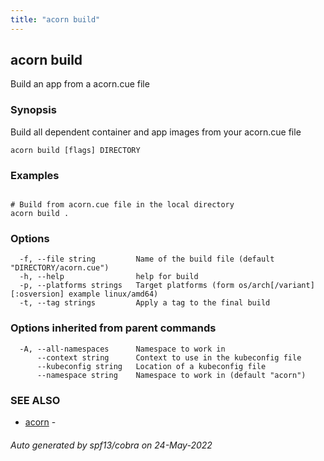 ```yaml
---
title: "acorn build"
---
```

## acorn build

Build an app from a acorn.cue file

### Synopsis

Build all dependent container and app images from your acorn.cue file

```
acorn build [flags] DIRECTORY
```

### Examples

```

# Build from acorn.cue file in the local directory
acorn build .
```

### Options

```
  -f, --file string         Name of the build file (default "DIRECTORY/acorn.cue")
  -h, --help                help for build
  -p, --platforms strings   Target platforms (form os/arch[/variant][:osversion] example linux/amd64)
  -t, --tag strings         Apply a tag to the final build
```

### Options inherited from parent commands

```
  -A, --all-namespaces      Namespace to work in
      --context string      Context to use in the kubeconfig file
      --kubeconfig string   Location of a kubeconfig file
      --namespace string    Namespace to work in (default "acorn")
```

### SEE ALSO

* [acorn](acorn.md)	 - 

###### Auto generated by spf13/cobra on 24-May-2022
